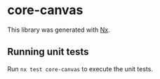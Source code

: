 # core-canvas

This library was generated with [Nx](https://nx.dev).

## Running unit tests

Run `nx test core-canvas` to execute the unit tests.

